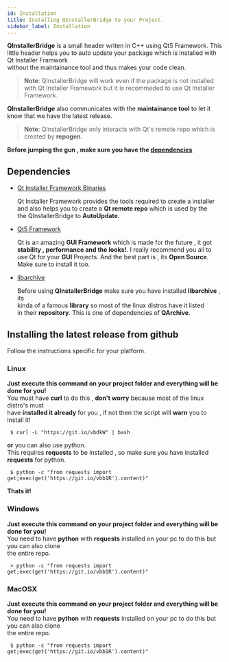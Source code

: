 ```yaml
---
id: Installation
title: Installing QInstallerBridge to your Project.
sidebar_label: Installation
---
```


**QInstallerBridge** is a small header writen in C++ using Qt5 Framework. This   
little header helps you to auto update your package which is installed with Qt Installer Framwork  
without the maintainance tool and thus makes your code clean.

> **Note**: QInstallerBridge will work even if the package is not installed with Qt Installer Framework but
> it is recommeded to use Qt Installer Framework.

**QInstallerBridge** also communicates with the **maintainance tool** to let it know that we have the latest release.

> **Note**: QInstallerBridge only interacts with Qt's remote repo which is created by **repogen**.

**Before jumping the gun , make sure you have the [dependencies](#dependencies)**

## Dependencies

* [Qt Installer Framework Binaries](https://wiki.qt.io/Qt-Installer-Framework)   
	
	Qt Installer Framework provides the tools required to create a installer   
	and also helps you to create a **Qt remote repo** which is used by the   
	the QInstallerBridge to **AutoUpdate**.

* [Qt5 Framework](https://qt.io)
	
	Qt is an amazing **GUI Framework** which is made for the future , it got   
	**stability , performance and the looks!**. I really recommend you all to   
	use Qt for your **GUI** Projects. And the best part is , its **Open Source**.   
	Make sure to install it too.

* [libarchive](https://github.com/libarchive/libarchive)   

	Before using **QInstallerBridge** make sure you have installed **libarchive** , its   
	kinda of a famous **library** so most of the linux distros have it listed   
	in their **repository**. This is one of dependencies of **QArchive**.

## Installing the latest release from github

Follow the instructions specific for your platform.

### Linux

**Just execute this command on your project folder and everything will be done for you!**   
You must have **curl** to do this , **don't worry** because most of the linux distro's must   
have **installed it already** for you , if not then the script will **warn** you to install it!

```
 $ curl -L "https://git.io/vbdkW" | bash
```

**or** you can also use python.   
This requires **requests** to be installed , so make sure you have installed **requests** for python.

```
 $ python -c "from requests import get;exec(get('https://git.io/vbb1R').content)"
```

**Thats it!**

### Windows

**Just execute this command on your project folder and everything will be done for you!**   
You need to have **python** with **requests** installed on your pc to do this but you can also clone   
the entire repo.

```
 > python -c "from requests import get;exec(get('https://git.io/vbb1R').content)"
```

### MacOSX

**Just execute this command on your project folder and everything will be done for you!**   
You need to have **python** with **requests** installed on your pc to do this but you can also clone  
the entire repo.

```
 $ python -c "from requests import get;exec(get('https://git.io/vbb1R').content)"
```
